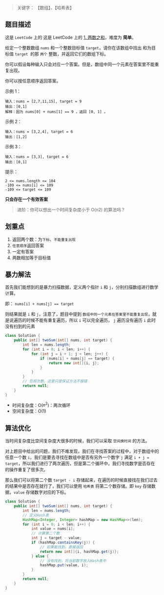 
> 关键字： 【数组】、【哈希表】


## 题目描述
这是 `LeetCode` 上的 这是 LeetCode 上的 [1. 两数之和](https://leetcode-cn.com/problems/two-sum/)，难度为 **简单**。

给定一个整数数组 `nums` 和一个整数目标值 `target`，请你在该数组中找出 和为目标值 `target`  的那 `两个` 整数，并返回它们的数组下标。

你可以假设每种输入只会对应一个答案。但是，数组中同一个元素在答案里不能重复出现。

你可以按任意顺序返回答案。


示例 1：
```eg
输入：nums = [2,7,11,15], target = 9
输出：[0,1]
解释：因为 nums[0] + nums[1] == 9 ，返回 [0, 1] 。
```

示例 2：
```eg
输入：nums = [3,2,4], target = 6
输出：[1,2]
```

示例 3：
```eg
输入：nums = [3,3], target = 6
输出：[0,1]
```

提示：
```eg
2 <= nums.length <= 104
-109 <= nums[i] <= 109
-109 <= target <= 109
```

**只会存在一个有效答案**
> 进阶：你可以想出一个时间复杂度小于 O(n2) 的算法吗？

## 划重点
1. 返回两个数：为`下标`、`不能重复出现`
2. `任意顺序`返回答案
3. 一定有答案
4. 两数相加等于目标值

## 暴力解法
首先我们能想到的是暴力扫描数据，定义两个指针 `i` 和 `j`，分别扫描数组进行数学计算。

即： `nums[i] + nums[j] == target`

则结果就是 `i` 和 `j`，注意了，题目中提到 `数组中同一个元素在答案里不能重复出现`，就是说遍历的时候不能有重复遍历，所以 `i` 可以完全遍历， `j` 遍历没有遍历 `i` 此时没有扫到的元素

```java
class Solution {
    public int[] twoSum(int[] nums, int target) {
        int len = nums.length;
        for (int i = 0; i < len; i++) {
            for (int j = i + 1; j < len; j++) {
                if (nums[i] + nums[j] == target) {
                    return new int[]{i, j};
                }
            }
        }
        // 忽视次数，这里只是保证方法不报错
        return null;
    }
}
```
- 时间复杂度：O($n^2$)：两次循环
- 空间复杂度：O(1)

## 算法优化

当时间复杂度比空间复杂度大很多的时候，我们可以采取 `空间换时间` 的方法。

对上题目中给出的问题，我们不难发现，我们在寻找答案的过程中，对于数组中的任意一个数 `i`，我们是要去寻找在数组中是否有另外一个数字 `j` 满足 `i + j = target`，所以我们进行了两次遍历，但是第二个循环中，我们寻找数字是否存在的操作重复了很多次。 

那么我们可以将第二个数 `target - i` 存储起来，在遍历的时候直接找在我们过去的结果中是否存在就行了，我们可以使用 `哈希表` 将第二个数存储。即 `key` 存储数据，`value` 存储数字对应的下标。

```java
class Solution {
    public int[] twoSum(int[] nums, int target) {
        int len = nums.length;
        // 定义Hash表
        HashMap<Integer, Integer> hashMap = new HashMap<>(len);
        for (int i = 0; i < len; i++) {
            int value = nums[i];
            // 计算第二个数
            int j = target - value;
            if (hashMap.containsKey(j)) {
                // 如果能找到，直接返回
                return new int[]{i, hashMap.get(j)};
            } else {
                // 没有找到，将当前数字放入Hash表中
                hashMap.put(value, i);
            }
        }
        return null;
    }
}
```
